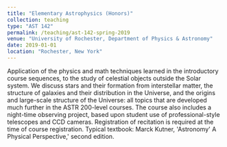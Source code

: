 ```yaml
---
title: "Elementary Astrophysics (Honors)"
collection: teaching
type: "AST 142"
permalink: /teaching/ast-142-spring-2019
venue: "University of Rochester, Department of Physics & Astronomy"
date: 2019-01-01
location: "Rochester, New York"
---
```


Application of the physics and math techniques learned in the introductory course sequences, to the study of celestial objects outside the Solar system. We discuss stars and their formation from interstellar matter, the structure of galaxies and their distribution in the Universe, and the origins and large-scale structure of the Universe: all topics that are developed much further in the ASTR 200-level courses. The course also includes a night-time observing project, based upon student use of professional-style telescopes and CCD cameras. Registration of recitation is required at the time of course registration. Typical textbook: Marck Kutner, 'Astronomy' A Physical Perspective,' second edition.
